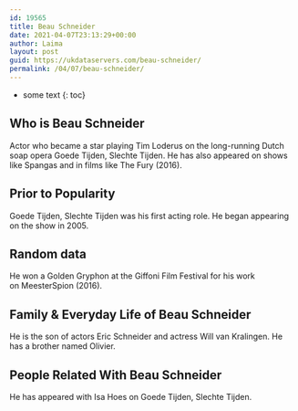 ```yaml
---
id: 19565
title: Beau Schneider
date: 2021-04-07T23:13:29+00:00
author: Laima
layout: post
guid: https://ukdataservers.com/beau-schneider/
permalink: /04/07/beau-schneider/
---
```


* some text
{: toc}


## Who is Beau Schneider
                  
                  
                  
Actor who became a star playing Tim Loderus on the long-running Dutch soap opera Goede Tijden, Slechte Tijden. He has also appeared on shows like Spangas and in films like The Fury (2016). 
                  
              
            
              
            
                
                
                
## Prior to Popularity
                  
                  
                  
Goede Tijden, Slechte Tijden was his first acting role. He began appearing on the show in 2005.
                  
              
            
              
            
                
                
                
## Random data
                  
                  
                  
He won a Golden Gryphon at the Giffoni Film Festival for his work on MeesterSpion (2016). 
                  
              
            
              
            
                
                
                
## Family & Everyday Life of Beau Schneider
                  
                  
                  
He is the son of actors Eric Schneider and actress Will van Kralingen. He has a brother named Olivier.
                  
              
            
              
            
                
                
                
## People Related With Beau Schneider
                  
                  
                  
He has appeared with Isa Hoes on Goede Tijden, Slechte Tijden.
                  
              
            
              
            
                
              
            
              
              
            
            
              
            
          
          
          